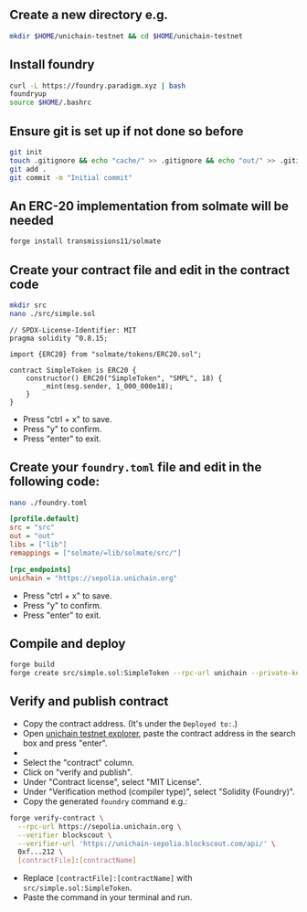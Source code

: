 ## Create a new directory e.g.
```bash
mkdir $HOME/unichain-testnet && cd $HOME/unichain-testnet
```

## Install foundry
```bash
curl -L https://foundry.paradigm.xyz | bash
foundryup
source $HOME/.bashrc
```

## Ensure git is set up if not done so before
```bash
git init
touch .gitignore && echo "cache/" >> .gitignore && echo "out/" >> .gitignore
git add .
git commit -m "Initial commit"
```

## An ERC-20 implementation from solmate will be needed
```bash
forge install transmissions11/solmate
```

## Create your contract file and edit in the contract code
```bash
mkdir src
nano ./src/simple.sol
```
```solidity
// SPDX-License-Identifier: MIT
pragma solidity ^0.8.15;

import {ERC20} from "solmate/tokens/ERC20.sol";

contract SimpleToken is ERC20 {
    constructor() ERC20("SimpleToken", "SMPL", 18) {
        _mint(msg.sender, 1_000_000e18);
    }
}
```
- Press "ctrl + x" to save.
- Press "y" to confirm.
- Press "enter" to exit.

## Create your `foundry.toml` file and edit in the following code:
```bash
nano ./foundry.toml
```
```ini
[profile.default]
src = "src"
out = "out"
libs = ["lib"]
remappings = ["solmate/=lib/solmate/src/"]

[rpc_endpoints]
unichain = "https://sepolia.unichain.org"
```
- Press "ctrl + x" to save.
- Press "y" to confirm.
- Press "enter" to exit.


## Compile and deploy
```bash
forge build
forge create src/simple.sol:SimpleToken --rpc-url unichain --private-key <enter_your_private_key_here>
```

## Verify and publish contract
- Copy the contract address. (It's under the `Deployed to:`.)
- Open [unichain testnet explorer](https://unichain-sepolia.blockscout.com/), paste the contract address in the search box and press "enter".
- 
- Select the "contract" column.
- Click on "verify and publish".
- Under "Contract license", select "MIT License".
- Under "Verification method (compiler type)", select "Solidity (Foundry)".
- Copy the generated `foundry` command e.g.:
```bash
forge verify-contract \
  --rpc-url https://sepolia.unichain.org \
  --verifier blockscout \
  --verifier-url 'https://unichain-sepolia.blockscout.com/api/' \
  0xf...212 \
  [contractFile]:[contractName]
```
- Replace `[contractFile]:[contractName]` with `src/simple.sol:SimpleToken`.
- Paste the command in your terminal and run.
